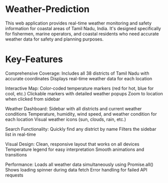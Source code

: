# Weather-Prediction
This web application provides real-time weather monitoring and safety information for coastal areas of Tamil Nadu, India. It's designed specifically for fishermen, marine operators, and coastal residents who need accurate weather data for safety and planning purposes.
# Key-Features
Comprehensive Coverage:
Includes all 38 districts of Tamil Nadu with accurate coordinates
Displays real-time weather data for each location

Interactive Map:
Color-coded temperature markers (red for hot, blue for cool, etc.)
Clickable markers with detailed weather popups
Zoom to location when clicked from sidebar

Weather Dashboard:
Sidebar with all districts and current weather conditions
Temperature, humidity, wind speed, and weather condition for each location
Visual weather icons (sun, clouds, rain, etc.)

Search Functionality:
Quickly find any district by name
Filters the sidebar list in real-time

Visual Design:
Clean, responsive layout that works on all devices
Temperature legend for easy interpretation
Smooth animations and transitions

Performance:
Loads all weather data simultaneously using Promise.all()
Shows loading spinner during data fetch
Error handling for failed API requests
